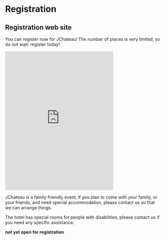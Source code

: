 # Registration

<!-- MACRO{snippet|debug=false|ignoreDownloadError=false|verbatim=false|file=src/site/resources/fragments/breadcrum.snippet.html} -->

## Registration web site

You can register now for JChateau! The number of places is very limited, so do not wait: register today!

<iframe id="haWidget" allowtransparency="true" src="https://www.helloasso.com/associations/bjpc/evenements/jchateau-2025/widget-vignette" style="width: 350px; height: 450px; border: none;"></iframe>

JChateau is a family friendly event, if you plan to come with your family, or your friends, and need special accommodation, please contact us so that we can arrange things.

The hotel has special rooms for people with disabilities, please contact us if you need any specific assistance.

__not yet open for registration__

<!-- iframe id="haWidget" allowtransparency="true" scrolling="auto" src="https://www.helloasso.com/associations/bjpc/evenements/jchateau-2024/widget" style="width: 100%; height: 750px; border: none;"></iframe -->
